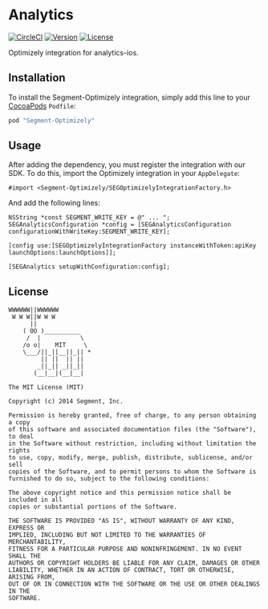 # Analytics

[![CircleCI](https://circleci.com/gh/segment-integrations/analytics-ios-integration-optimizely.svg?style=svg)](https://circleci.com/gh/segment-integrations/analytics-ios-integration-optimizely)
[![Version](https://img.shields.io/cocoapods/v/Segment-Optimizely.svg?style=flat)](http://cocoapods.org/pods/Segment-Optimizely)
[![License](https://img.shields.io/cocoapods/l/Segment-Optimizely.svg?style=flat)](http://cocoapods.org/pods/Segment-Optimizely)

Optimizely integration for analytics-ios.

## Installation

To install the Segment-Optimizely integration, simply add this line to your [CocoaPods](http://cocoapods.org) `Podfile`:

```ruby
pod "Segment-Optimizely"
```

## Usage

After adding the dependency, you must register the integration with our SDK.  To do this, import the Optimizely integration in your `AppDelegate`:

```
#import <Segment-Optimizely/SEGOptimizelyIntegrationFactory.h>
```

And add the following lines:

```
NSString *const SEGMENT_WRITE_KEY = @" ... ";
SEGAnalyticsConfiguration *config = [SEGAnalyticsConfiguration configurationWithWriteKey:SEGMENT_WRITE_KEY];

[config use:[SEGOptimizelyIntegrationFactory instanceWithToken:apiKey launchOptions:launchOptions]];

[SEGAnalytics setupWithConfiguration:config];

```


## License

```
WWWWWW||WWWWWW
 W W W||W W W
      ||
    ( OO )__________
     /  |           \
    /o o|    MIT     \
    \___/||_||__||_|| *
         || ||  || ||
        _||_|| _||_||
       (__|__|(__|__|

The MIT License (MIT)

Copyright (c) 2014 Segment, Inc.

Permission is hereby granted, free of charge, to any person obtaining a copy
of this software and associated documentation files (the "Software"), to deal
in the Software without restriction, including without limitation the rights
to use, copy, modify, merge, publish, distribute, sublicense, and/or sell
copies of the Software, and to permit persons to whom the Software is
furnished to do so, subject to the following conditions:

The above copyright notice and this permission notice shall be included in all
copies or substantial portions of the Software.

THE SOFTWARE IS PROVIDED "AS IS", WITHOUT WARRANTY OF ANY KIND, EXPRESS OR
IMPLIED, INCLUDING BUT NOT LIMITED TO THE WARRANTIES OF MERCHANTABILITY,
FITNESS FOR A PARTICULAR PURPOSE AND NONINFRINGEMENT. IN NO EVENT SHALL THE
AUTHORS OR COPYRIGHT HOLDERS BE LIABLE FOR ANY CLAIM, DAMAGES OR OTHER
LIABILITY, WHETHER IN AN ACTION OF CONTRACT, TORT OR OTHERWISE, ARISING FROM,
OUT OF OR IN CONNECTION WITH THE SOFTWARE OR THE USE OR OTHER DEALINGS IN THE
SOFTWARE.
```
